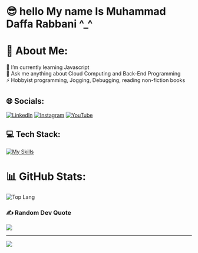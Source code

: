 # 😎 hello My name Is Muhammad Daffa Rabbani ^_^

# 💫 About Me:
🌱 I’m currently learning Javascript <br>💬 Ask me anything about Cloud Computing and Back-End Programming<br>⚡ Hobbyist programming, Jogging, Debugging, reading non-fiction books


## 🌐 Socials:
 [![LinkedIn](https://img.shields.io/badge/linkedin-%230077B5.svg?style=for-the-badge&logo=linkedin&logoColor=white)](https://www.linkedin.com/in/daffarabbani/) [![Instagram](https://img.shields.io/badge/Instagram-%23E4405F.svg?logo=Instagram&logoColor=white)](https://www.instagram.com/neo_rival67/) [![YouTube](https://img.shields.io/badge/YouTube-%23FF0000.svg?style=for-the-badge&logo=YouTube&logoColor=white)](https://www.youtube.com/@The-Foundation) 

## 💻 Tech Stack:
[![My Skills](https://skillicons.dev/icons?i=js,java,py,dart,go,cpp,c&perline=4)](https://skillicons.dev)


# 📊 GitHub Stats:

![Top Lang](https://github-readme-stats.vercel.app/api/top-langs/?username=neorival67&layout=compact&hide=php,html,ejs,c#)

### ✍️ Random Dev Quote
![](https://quotes-github-readme.vercel.app/api?type=horizontal&theme=radical)


---
[![](https://visitcount.itsvg.in/api?id=thq642&icon=0&color=0)](https://visitcount.itsvg.in)
